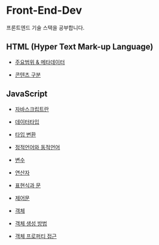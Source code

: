 # Front-End-Dev

프론트엔드 기술 스택을 공부합니다.

## HTML (Hyper Text Mark-up Language)

- [주요범위 & 메타데이터](https://github.com/jungks9351/Front-End-Dev/blob/main/HTML/1_%EC%A3%BC%EC%9A%94%EB%B2%94%EC%9C%84%20%26%20%EB%A9%94%ED%83%80%EB%8D%B0%EC%9D%B4%ED%84%B0.md)

- [콘텐츠 구분]()

## JavaScript

- [자바스크립트란](https://github.com/jungks9351/Front-End-Dev/blob/main/JavaScript/0_%EC%A0%95%EC%9D%98/JavaScript%EB%9E%80.md)

- [데이터타입](https://github.com/jungks9351/Front-End-Dev/blob/main/JavaScript/1_%EB%8D%B0%EC%9D%B4%ED%84%B0%20%ED%83%80%EC%9E%85/%EB%8D%B0%EC%9D%B4%ED%84%B0%ED%83%80%EC%9E%85.md)

- [타입 변환](https://github.com/jungks9351/Front-End-Dev/blob/main/JavaScript/1_%EB%8D%B0%EC%9D%B4%ED%84%B0%20%ED%83%80%EC%9E%85/%ED%83%80%EC%9E%85%EB%B3%80%ED%99%98.md)

- [정적언어와 동적언어](https://github.com/jungks9351/Front-End-Dev/blob/main/JavaScript/1_%EB%8D%B0%EC%9D%B4%ED%84%B0%20%ED%83%80%EC%9E%85/%EC%A0%95%EC%A0%81%EC%96%B8%EC%96%B4%EC%99%80%20%EB%8F%99%EC%A0%81%EC%96%B8%EC%96%B4.md)

- [변수](https://github.com/jungks9351/Front-End-Dev/blob/main/JavaScript/2_%EB%B3%80%EC%88%98/%EB%B3%80%EC%88%98.md)

- [연산자](https://github.com/jungks9351/Front-End-Dev/blob/main/JavaScript/3_%EC%97%B0%EC%82%B0%EC%9E%90/%EC%97%B0%EC%82%B0%EC%9E%90.md)

- [표현식과 문](https://github.com/jungks9351/Front-End-Dev/blob/main/JavaScript/4_%ED%91%9C%ED%98%84%EC%8B%9D%EA%B3%BC%20%EB%AC%B8/%ED%91%9C%ED%98%84%EC%8B%9D%EA%B3%BC%20%EB%AC%B8.md)

- [제어문](https://github.com/jungks9351/Front-End-Dev/blob/main/JavaScript/5_%EC%A0%9C%EC%96%B4%EB%AC%B8/%EC%A0%9C%EC%96%B4%EB%AC%B8.md)

- [객체](https://github.com/jungks9351/Front-End-Dev/blob/main/JavaScript/6_%EA%B0%9D%EC%B2%B4/%EA%B0%9D%EC%B2%B4.md)

- [객체 생성 방법](https://github.com/jungks9351/Front-End-Dev/blob/main/JavaScript/6_%EA%B0%9D%EC%B2%B4/%EA%B0%9D%EC%B2%B4%20%EC%83%9D%EC%84%B1%20%EB%B0%A9%EB%B2%95.md)

- [객체 프로퍼티 접근](https://github.com/jungks9351/Front-End-Dev/blob/main/JavaScript/6_%EA%B0%9D%EC%B2%B4/%EA%B0%9D%EC%B2%B4%20%ED%94%84%EB%A1%9C%ED%8D%BC%ED%8B%B0%20%EC%A0%91%EA%B7%BC.md)
